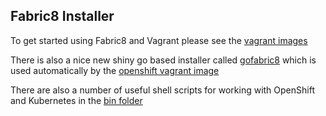 ## Fabric8 Installer

To get started using Fabric8 and Vagrant please see the [vagrant images](vagrant)

There is also a nice new shiny go based installer called [gofabric8](https://github.com/fabric8io/gofabric8/) which is used automatically by the [openshift vagrant image](vagrant/openshift)

There are also a number of useful shell scripts for working with OpenShift and Kubernetes in the [bin folder](bin)
